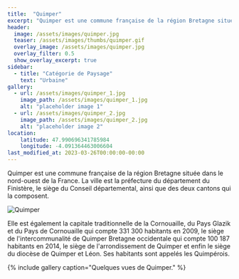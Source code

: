 ```yaml
---
title:  "Quimper"
excerpt: "Quimper est une commune française de la région Bretagne située dans le nord-ouest de la France."
header:
  image: /assets/images/quimper.jpg
  teaser: /assets/images/thumbs/quimper.gif
  overlay_image: /assets/images/quimper.jpg
  overlay_filter: 0.5
  show_overlay_excerpt: true
sidebar:
  - title: "Catégorie de Paysage"
    text: "Urbaine"
gallery:
  - url: /assets/images/quimper_1.jpg
    image_path: /assets/images/quimper_1.jpg
    alt: "placeholder image 1"
  - url: /assets/images/quimper_2.jpg
    image_path: /assets/images/quimper_2.jpg
    alt: "placeholder image 2"
location:
    latitude: 47.990696341785984
    longitude: -4.091364463006604
last_modified_at: 2023-03-26T00:00:00-00:00
---
```


Quimper est une commune française de la région Bretagne située dans le nord-ouest de la France. 
La ville est la préfecture du département du Finistère, le siège du Conseil départemental, ainsi que des deux cantons qui la composent. 

![Quimper](/plan-paysage-quimper/assets/images/quimper.jpg)

Elle est également la capitale traditionnelle de la Cornouaille, du Pays Glazik et du Pays de Cornouaille qui compte 331 300 habitants en 2009, le siège de l'intercommunalité de Quimper Bretagne occidentale qui compte 100 187 habitants en 2014, le siège de l'arrondissement de Quimper et enfin le siège du diocèse de Quimper et Léon. Ses habitants sont appelés les Quimpérois. 

{% include gallery caption="Quelques vues de Quimper." %}